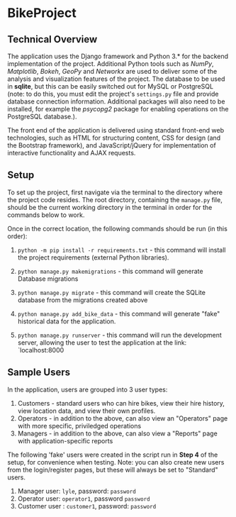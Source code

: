# BikeProject

## Technical Overview

The application uses the Django framework and Python 3.* for the backend implementation of the project. Additional Python tools such as *NumPy*, *Matplotlib*, *Bokeh*, *GeoPy* and *Networkx* are used to deliver some of the analysis and visualization features of the project. The database to be used in **sqlite**, but this can be easily switched out for MySQL or PostgreSQL (note: to do this, you must edit the project's `settings.py` file and provide database connection information. Additional packages will also need to be installed, for example the *psycopg2* package for enabling operations on the PostgreSQL database.).

The front end of the application is delivered using standard front-end web technologies, such as HTML for structuring content, CSS for design (and the Bootstrap framework), and JavaScript/jQuery for implementation of interactive functionality and AJAX requests.

## Setup

To set up the project, first navigate via the terminal to the directory where the project code resides. The root directory, containing the `manage.py` file, should be the current working directory in the terminal in order for the commands below to work.

Once in the correct location, the following commands should be run (in this order):

1. `python -m pip install -r requirements.txt` - this command will install the project requirements (external Python libraries).

2. `python manage.py makemigrations` - this command will generate Database migrations

3. `python manage.py migrate` - this command will create the SQLite database from the migrations created above

4. `python manage.py add_bike_data` - this command will generate "fake" historical data for the application.

5. `python manage.py runserver` - this command will run the development server, allowing the user to test the application at the link: `localhost:8000


## Sample Users

In the application, users are grouped into 3 user types:

1. Customers - standard users who can hire bikes, view their hire history, view location data, and view their own profiles.
2. Operators - in addition to the above, can also view an "Operators" page with more specific, priviledged operations
3. Managers  - in addition to the above, can also view a "Reports" page with application-specific reports

The following 'fake' users were created in the script run in **Step 4** of the setup, for convenience when testing. Note: you can also create new users from the login/register pages, but these will always be set to "Standard" users.

1. Manager user: `lyle`, password: `password`
2. Operator user: `operator1`, password `password`
3. Customer user : `customer1`, password: `password`
